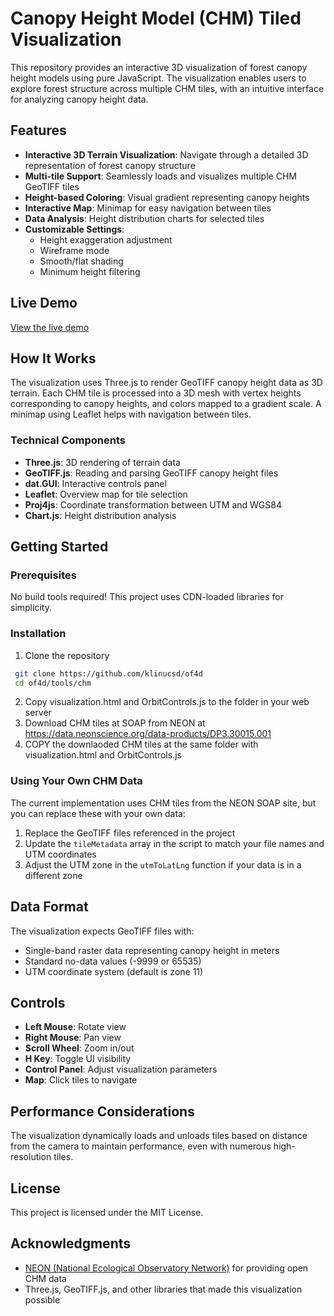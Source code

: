# Canopy Height Model (CHM) Tiled Visualization

This repository provides an interactive 3D visualization of forest canopy height models using pure JavaScript. The visualization enables users to explore forest structure across multiple CHM tiles, with an intuitive interface for analyzing canopy height data.

## Features

- **Interactive 3D Terrain Visualization**: Navigate through a detailed 3D representation of forest canopy structure
- **Multi-tile Support**: Seamlessly loads and visualizes multiple CHM GeoTIFF tiles
- **Height-based Coloring**: Visual gradient representing canopy heights
- **Interactive Map**: Minimap for easy navigation between tiles
- **Data Analysis**: Height distribution charts for selected tiles
- **Customizable Settings**:
  - Height exaggeration adjustment
  - Wireframe mode
  - Smooth/flat shading
  - Minimum height filtering

## Live Demo

[View the live demo](https://of4d-beta.sdsc.edu/chm/visualization.html)

## How It Works

The visualization uses Three.js to render GeoTIFF canopy height data as 3D terrain. Each CHM tile is processed into a 3D mesh with vertex heights corresponding to canopy heights, and colors mapped to a gradient scale. A minimap using Leaflet helps with navigation between tiles.

### Technical Components

- **Three.js**: 3D rendering of terrain data
- **GeoTIFF.js**: Reading and parsing GeoTIFF canopy height files
- **dat.GUI**: Interactive controls panel
- **Leaflet**: Overview map for tile selection
- **Proj4js**: Coordinate transformation between UTM and WGS84
- **Chart.js**: Height distribution analysis

## Getting Started

### Prerequisites

No build tools required! This project uses CDN-loaded libraries for simplicity.

### Installation

1. Clone the repository
  ```bash
   git clone https://github.com/klinucsd/of4d
   cd of4d/tools/chm
   ```
2. Copy visualization.html and OrbitControls.js to the folder in your web server
3. Download CHM tiles at SOAP from NEON at https://data.neonscience.org/data-products/DP3.30015.001
4. COPY the downlaoded CHM tiles at the same folder with visualization.html and OrbitControls.js

### Using Your Own CHM Data

The current implementation uses CHM tiles from the NEON SOAP site, but you can replace these with your own data:

1. Replace the GeoTIFF files referenced in the project
2. Update the `tileMetadata` array in the script to match your file names and UTM coordinates
3. Adjust the UTM zone in the `utmToLatLng` function if your data is in a different zone

## Data Format

The visualization expects GeoTIFF files with:
- Single-band raster data representing canopy height in meters
- Standard no-data values (-9999 or 65535)
- UTM coordinate system (default is zone 11)

## Controls

- **Left Mouse**: Rotate view
- **Right Mouse**: Pan view
- **Scroll Wheel**: Zoom in/out
- **H Key**: Toggle UI visibility
- **Control Panel**: Adjust visualization parameters
- **Map**: Click tiles to navigate

## Performance Considerations

The visualization dynamically loads and unloads tiles based on distance from the camera to maintain performance, even with numerous high-resolution tiles.

## License

This project is licensed under the MIT License.

## Acknowledgments

- [NEON (National Ecological Observatory Network)](https://www.neonscience.org/) for providing open CHM data
- Three.js, GeoTIFF.js, and other libraries that made this visualization possible

